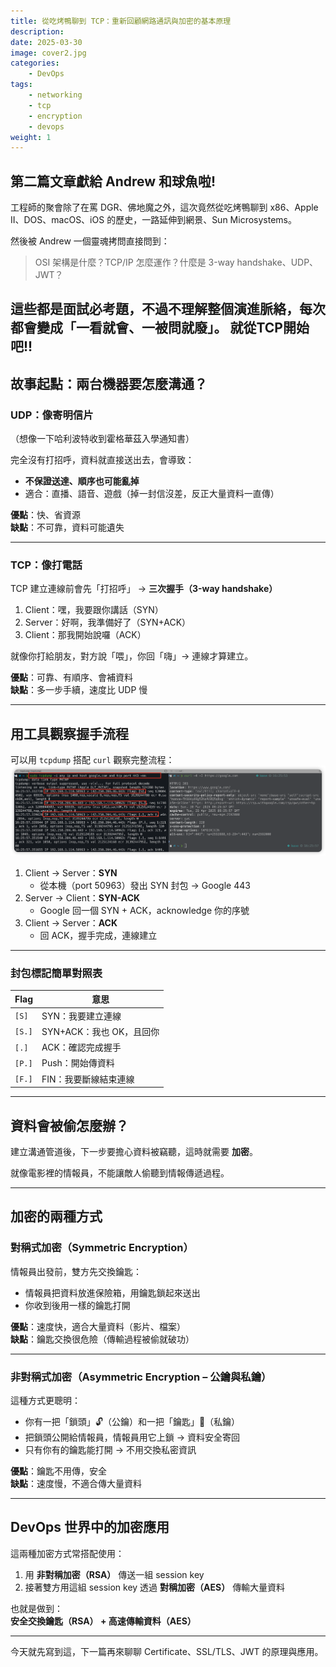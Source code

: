 ```yaml
---
title: 從吃烤鴨聊到 TCP：重新回顧網路通訊與加密的基本原理
description: 
date: 2025-03-30
image: cover2.jpg
categories: 
    - DevOps
tags:
    - networking
    - tcp
    - encryption
    - devops
weight: 1
---
```


## 第二篇文章獻給 Andrew 和球魚啦!

工程師的聚會除了在罵 DGR、佛地魔之外，這次竟然從吃烤鴨聊到 x86、Apple II、DOS、macOS、iOS 的歷史，一路延伸到網景、Sun Microsystems。

然後被 Andrew 一個靈魂拷問直接問到：
> OSI 架構是什麼？TCP/IP 怎麼運作？什麼是 3-way handshake、UDP、JWT？

這些都是面試必考題，不過不理解整個演進脈絡，每次都會變成「一看就會、一被問就廢」。
就從TCP開始吧!!
---

## 故事起點：兩台機器要怎麼溝通？

### UDP：像寄明信片  
（想像一下哈利波特收到霍格華茲入學通知書）

完全沒有打招呼，資料就直接送出去，會導致：

- **不保證送達、順序也可能亂掉**
- 適合：直播、語音、遊戲（掉一封信沒差，反正大量資料一直傳）

**優點**：快、省資源  
**缺點**：不可靠，資料可能遺失

---

### TCP：像打電話

TCP 建立連線前會先「打招呼」 → **三次握手（3-way handshake）**

1. Client：嘿，我要跟你講話（SYN）
2. Server：好啊，我準備好了（SYN+ACK）
3. Client：那我開始說囉（ACK）

就像你打給朋友，對方說「喂」，你回「嗨」→ 連線才算建立。

**優點**：可靠、有順序、會補資料  
**缺點**：多一步手續，速度比 UDP 慢

---

## 用工具觀察握手流程

可以用 `tcpdump` 搭配 `curl` 觀察完整流程：
![TCP 3-way handshake](3-way_handshake.png)

1. Client → Server：**SYN**  
   - 從本機（port 50963）發出 SYN 封包 → Google 443
2. Server → Client：**SYN-ACK**  
   - Google 回一個 SYN + ACK，acknowledge 你的序號
3. Client → Server：**ACK**  
   - 回 ACK，握手完成，連線建立

---

### 封包標記簡單對照表

| Flag | 意思 |
|------|------|
| `[S]`   | SYN：我要建立連線 |
| `[S.]`  | SYN+ACK：我也 OK，且回你 |
| `[.]`   | ACK：確認完成握手 |
| `[P.]`  | Push：開始傳資料 |
| `[F.]`  | FIN：我要斷線結束連線 |

---

## 資料會被偷怎麼辦？

建立溝通管道後，下一步要擔心資料被竊聽，這時就需要 **加密**。

就像電影裡的情報員，不能讓敵人偷聽到情報傳遞過程。

---

## 加密的兩種方式

### 對稱式加密（Symmetric Encryption）

情報員出發前，雙方先交換鑰匙：

- 情報員把資料放進保險箱，用鑰匙鎖起來送出
- 你收到後用一樣的鑰匙打開

**優點**：速度快，適合大量資料（影片、檔案）  
**缺點**：鑰匙交換很危險（傳輸過程被偷就破功）

---

### 非對稱式加密（Asymmetric Encryption – 公鑰與私鑰）

這種方式更聰明：

- 你有一把「鎖頭」🔓（公鑰）和一把「鑰匙」🔐（私鑰）
- 把鎖頭公開給情報員，情報員用它上鎖 → 資料安全寄回
- 只有你有的鑰匙能打開 → 不用交換私密資訊

**優點**：鑰匙不用傳，安全  
**缺點**：速度慢，不適合傳大量資料

---

## DevOps 世界中的加密應用

這兩種加密方式常搭配使用：

1. 用 **非對稱加密（RSA）** 傳送一組 session key  
2. 接著雙方用這組 session key 透過 **對稱加密（AES）** 傳輸大量資料

也就是做到：  
**安全交換鑰匙（RSA） + 高速傳輸資料（AES）**

---

今天就先寫到這，下一篇再來聊聊 Certificate、SSL/TLS、JWT 的原理與應用。
